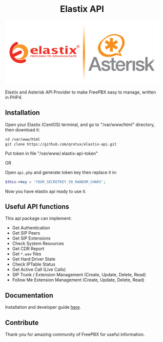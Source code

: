 <h1 align="center">Elastix API</h1>
<p align="center">
	<img src="https://raw.githubusercontent.com/101t/elastix-api/master/docs/cover.png">
</p>

Elastix and Asterisk API Provider to make FreePBX easy to manage, written in PHP4.

## Installation
Open your Elastix (CentOS) terminal, and go to "/var/www/html" directory, then download it:

```
cd /var/www/html
git clone https://github.com/qrotux/elastix-api.git
```

Put token in file "/var/www/.elastix-api-token"

OR

Open `api.php` and generate token key then replace it in:

```php
$this->key = 'YOUR_SECRETKEY_50_RANDOM_CHARS';
```

Now you have elastix api ready to use it.

## Useful API functions
This api package can implement:

* Get Authentication
* Get SIP Peers
* Get SIP Extensions
* Check System Resources
* Get CDR Report
* Get `*.wav` files
* Get Hard Driver State
* Check IPTable Status
* Get Active Call (Live Calls)
* SIP Trunk / Extension Management (Create, Update, Delete, Read)
* Follow Me Extension Management (Create, Update, Delete, Read)

## Documentation
Installation and developer guide [here](https://github.com/qrotux/elastix-api/wiki).

## Contribute

Thank you for amazing community of FreePBX for useful information.
